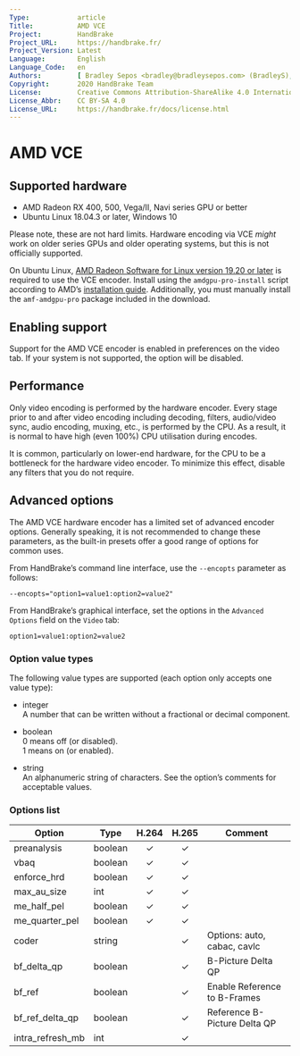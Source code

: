 ```yaml
---
Type:            article
Title:           AMD VCE
Project:         HandBrake
Project_URL:     https://handbrake.fr/
Project_Version: Latest
Language:        English
Language_Code:   en
Authors:         [ Bradley Sepos <bradley@bradleysepos.com> (BradleyS), Scott (s55) ]
Copyright:       2020 HandBrake Team
License:         Creative Commons Attribution-ShareAlike 4.0 International
License_Abbr:    CC BY-SA 4.0
License_URL:     https://handbrake.fr/docs/license.html
---
```


AMD VCE
=======

## Supported hardware 

- AMD Radeon RX 400, 500, Vega/II, Navi series GPU or better
- Ubuntu Linux 18.04.3 or later, Windows 10

Please note, these are not hard limits. Hardware encoding via VCE *might* work on older series GPUs and older operating systems, but this is not officially supported.

On Ubuntu Linux, [AMD Radeon Software for Linux version 19.20 or later](https://www.amd.com/en/support/kb/release-notes/rn-amdgpu-unified-linux) is required to use the VCE encoder. Install using the `amdgpu-pro-install` script according to AMD’s [installation guide](https://amdgpu-install.readthedocs.io/en/latest/). Additionally, you must manually install the `amf-amdgpu-pro` package included in the download.

## Enabling support

Support for the AMD VCE encoder is enabled in preferences on the video tab. If your system is not supported, the option will be disabled.

## Performance

Only video encoding is performed by the hardware encoder. Every stage prior to and after video encoding including decoding, filters, audio/video sync, audio encoding, muxing, etc., is performed by the CPU. As a result, it is normal to have high (even 100%) CPU utilisation during encodes.

It is common, particularly on lower-end hardware, for the CPU to be a bottleneck for the hardware video encoder. To minimize this effect, disable any filters that you do not require.

## Advanced options

The AMD VCE hardware encoder has a limited set of advanced encoder options. Generally speaking, it is not recommended to change these parameters, as the built-in presets offer a good range of options for common uses.

From HandBrake’s command line interface, use the `--encopts` parameter as follows:

    --encopts="option1=value1:option2=value2"

From HandBrake’s graphical interface, set the options in the `Advanced Options` field on the `Video` tab:

    option1=value1:option2=value2

### Option value types

The following value types are supported (each option only accepts one value type):

- integer  
  A number that can be written without a fractional or decimal component.

- boolean  
  0 means off (or disabled).  
  1 means on (or enabled).
 
- string  
  An alphanumeric string of characters. See the option’s comments for acceptable values.

### Options list

| Option           | Type        | H.264 | H.265 | Comment                                                                        |
|------------------|-------------|:-----:|:-----:|--------------------------------------------------------------------------------|
| preanalysis      | boolean     |   ✓   |   ✓   |                                                                                |
| vbaq             | boolean     |   ✓   |   ✓   |                                                                                |
| enforce_hrd      | boolean     |   ✓   |   ✓   |                                                                                |
| max_au_size      | int         |   ✓   |   ✓   |                                                                                |
| me_half_pel      | boolean     |   ✓   |   ✓   |                                                                                |
| me_quarter_pel   | boolean     |   ✓   |   ✓   |                                                                                |
| coder            | string      |       |   ✓   | Options: auto, cabac, cavlc                                                    |
| bf_delta_qp      | boolean     |       |   ✓   | B-Picture Delta QP                                                             |
| bf_ref           | boolean     |       |   ✓   | Enable Reference to B-Frames                                                   |
| bf_ref_delta_qp  | boolean     |       |   ✓   | Reference B-Picture Delta QP                                                   |
| intra_refresh_mb | int         |       |   ✓   |                                                                                |
